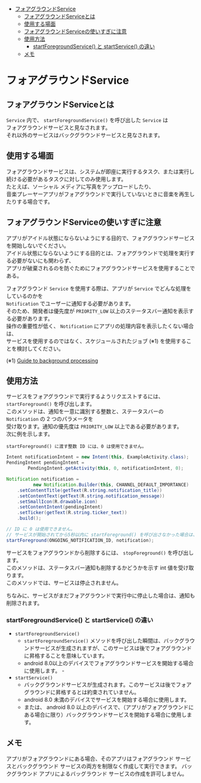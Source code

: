<!-- TOC depthFrom:1 depthTo:6 withLinks:1 updateOnSave:1 orderedList:0 -->

- [フォアグラウンドService](#フォアグラウンドservice)
  - [フォアグラウンドServiceとは](#フォアグラウンドserviceとは)
  - [使用する場面](#使用する場面)
  - [フォアグラウンドServiceの使いすぎに注意](#フォアグラウンドserviceの使いすぎに注意)
  - [使用方法](#使用方法)
    - [startForegroundService() と startService() の違い](#startforegroundservice-と-startservice-の違い)
  - [メモ](#メモ)

<!-- /TOC -->


# フォアグラウンドService

## フォアグラウンドServiceとは

`Service` 内で、 `startForegroundService()` を呼び出した `Service` は  
フォアグラウンドサービスと見なされます。  
それ以外のサービスはバックグラウンドサービスと見なされます。


## 使用する場面

フォアグラウンドサービスは、システムが即座に実行するタスク、または実行し続ける必要があるタスクに対してのみ使用します。  
たとえば、ソーシャル メディアに写真をアップロードしたり、  
音楽プレーヤーアプリがフォアグラウンドで実行していないときに音楽を再生したりする場合です。


## フォアグラウンドServiceの使いすぎに注意

アプリがアイドル状態にならないようにする目的で、フォアグラウンドサービスを開始しないでください。  
アイドル状態にならないようにする目的とは、フォアグラウンドで処理を実行する必要がないにも関わらず、  
アプリが破棄されるのを防ぐためにフォアグラウンドサービスを使用することである。

フォアグラウンド `Service` を使用する際は、アプリが `Service` でどんな処理をしているのかを  
`Notification` でユーザーに通知する必要があります。  
そのため、開発者は優先度が `PRIORITY_LOW` 以上のステータスバー通知を表示する必要があります。  
操作の重要性が低く、 `Notification` にアプリの処理内容を表示したくない場合は、  
サービスを使用するのではなく、スケジュールされたジョブ (※1) を使用することを検討してください。

(※1)
[Guide to background processing](https://developer.android.com/guide/background?hl=ja)


## 使用方法

サービスをフォアグラウンドで実行するようリクエストするには、 `startForeground()` を呼び出します。  
このメソッドは、通知を一意に識別する整数と、ステータスバーの `Notification` の 2 つのパラメータを  
受け取ります。通知の優先度は `PRIORITY_LOW` 以上である必要があります。  
次に例を示します。

`startForeground() に渡す整数 ID には、0 は使用できません。`

```Java
Intent notificationIntent = new Intent(this, ExampleActivity.class);
PendingIntent pendingIntent =
        PendingIntent.getActivity(this, 0, notificationIntent, 0);

Notification notification =
          new Notification.Builder(this, CHANNEL_DEFAULT_IMPORTANCE)
    .setContentTitle(getText(R.string.notification_title))
    .setContentText(getText(R.string.notification_message))
    .setSmallIcon(R.drawable.icon)
    .setContentIntent(pendingIntent)
    .setTicker(getText(R.string.ticker_text))
    .build();

// ID に 0 は使用できません。
// サービスが開始されてから5秒以内に startForeground() を呼び出さなかった場合は、 ANR が発生します。
startForeground(ONGOING_NOTIFICATION_ID, notification);
```

サービスをフォアグラウンドから削除するには、 `stopForeground()` を呼び出します。  
このメソッドは、ステータスバー通知も削除するかどうかを示す int 値を受け取ります。  
このメソッドでは、サービスは停止されません。

ちなみに、サービスがまだフォアグラウンドで実行中に停止した場合は、通知も削除されます。


### startForegroundService() と startService() の違い

- `startForegroundService()`
  - `startForegroundService()` メソッドを呼び出した瞬間は、バックグラウンドサービスが生成されますが、このサービスは後でフォアグラウンドに昇格することを意味しています。
  - android 8.0以上のデバイスでフォアグラウンドサービスを開始する場合に使用します。  -
- `startService()`
  - バックグラウンドサービスが生成されます。このサービスは後でフォアグラウンドに昇格するとは約束されていません。
  - android 8.0 未満のデバイスでサービスを開始する場合に使用します。
  - または、 android 8.0 以上のデバイスで、（アプリがフォアグラウンドにある場合に限り）バックグラウンドサービスを開始する場合に使用します。


## メモ

アプリがフォアグラウンドにある場合、そのアプリはフォアグラウンド サービスとバックグラウンド サービスの両方を制限なく作成して実行できます。
バックグラウンド アプリによるバッグラウンド サービスの作成を許可しません。
